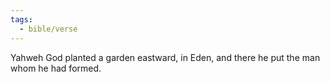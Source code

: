 ```yaml
---
tags:
  - bible/verse
---
```

Yahweh God planted a garden eastward, in Eden, and there he put the man whom he had formed.